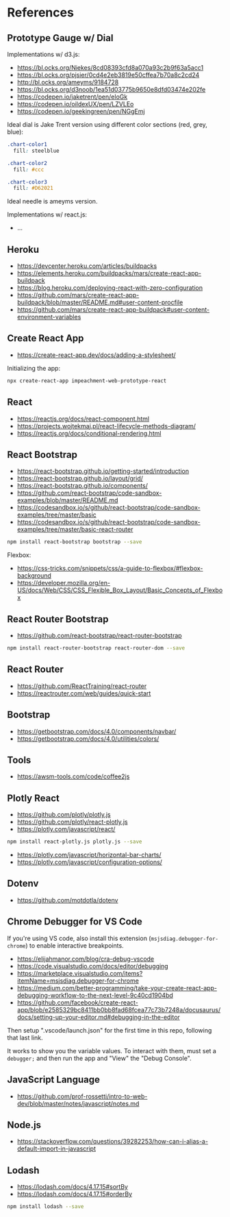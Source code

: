 # References

## Prototype Gauge w/ Dial

Implementations w/ d3.js:

  + https://bl.ocks.org/Niekes/8cd08393cfd8a070a93c2b9f63a5acc1
  + https://bl.ocks.org/pjsier/0cd4e2eb3819e50cffea7b70a8c2cd24
  + http://bl.ocks.org/ameyms/9184728
  + https://bl.ocks.org/d3noob/1ea51d03775b9650e8dfd03474e202fe
  + https://codepen.io/jaketrent/pen/eloGk
  + https://codepen.io/oildexUX/pen/LZVLEo
  + https://codepen.io/geekingreen/pen/NGgEmj


Ideal dial is Jake Trent version using different color sections (red, grey, blue):

```css
.chart-color1
  fill: steelblue

.chart-color2
  fill: #ccc

.chart-color3
  fill: #D62021
```

Ideal needle is ameyms version.

Implementations w/ react.js:

  + ...


## Heroku

  + https://devcenter.heroku.com/articles/buildpacks
  + https://elements.heroku.com/buildpacks/mars/create-react-app-buildpack
  + https://blog.heroku.com/deploying-react-with-zero-configuration
  + https://github.com/mars/create-react-app-buildpack/blob/master/README.md#user-content-procfile
  + https://github.com/mars/create-react-app-buildpack#user-content-environment-variables


## Create React App

  + https://create-react-app.dev/docs/adding-a-stylesheet/

Initializing the app:

```sh
npx create-react-app impeachment-web-prototype-react
```


## React

  + https://reactjs.org/docs/react-component.html
  + https://projects.wojtekmaj.pl/react-lifecycle-methods-diagram/
  + https://reactjs.org/docs/conditional-rendering.html

## React Bootstrap

  + https://react-bootstrap.github.io/getting-started/introduction
  + https://react-bootstrap.github.io/layout/grid/
  + https://react-bootstrap.github.io/components/
  + https://github.com/react-bootstrap/code-sandbox-examples/blob/master/README.md
  + https://codesandbox.io/s/github/react-bootstrap/code-sandbox-examples/tree/master/basic
  + https://codesandbox.io/s/github/react-bootstrap/code-sandbox-examples/tree/master/basic-react-router

```sh
npm install react-bootstrap bootstrap --save
```

Flexbox:

  + https://css-tricks.com/snippets/css/a-guide-to-flexbox/#flexbox-background
  + https://developer.mozilla.org/en-US/docs/Web/CSS/CSS_Flexible_Box_Layout/Basic_Concepts_of_Flexbox

## React Router Bootstrap

  + https://github.com/react-bootstrap/react-router-bootstrap

```sh
npm install react-router-bootstrap react-router-dom --save
```

## React Router

  + https://github.com/ReactTraining/react-router
  + https://reactrouter.com/web/guides/quick-start

## Bootstrap

  + https://getbootstrap.com/docs/4.0/components/navbar/
  + https://getbootstrap.com/docs/4.0/utilities/colors/

## Tools

  + https://awsm-tools.com/code/coffee2js


## Plotly React

  + https://github.com/plotly/plotly.js
  + https://github.com/plotly/react-plotly.js
  + https://plotly.com/javascript/react/

```sh
npm install react-plotly.js plotly.js --save
```

  + https://plotly.com/javascript/horizontal-bar-charts/
  + https://plotly.com/javascript/configuration-options/

## Dotenv

   + https://github.com/motdotla/dotenv

## Chrome Debugger for VS Code


If you're using VS code, also install this extension (`msjsdiag.debugger-for-chrome`) to enable interactive breakpoints.

  + https://elijahmanor.com/blog/cra-debug-vscode
  + https://code.visualstudio.com/docs/editor/debugging
  + https://marketplace.visualstudio.com/items?itemName=msjsdiag.debugger-for-chrome
  + https://medium.com/better-programming/take-your-create-react-app-debugging-workflow-to-the-next-level-9c40cd1904bd
  + https://github.com/facebook/create-react-app/blob/e2585329bc8411bb0bb8fad68fcea77c73b7248a/docusaurus/docs/setting-up-your-editor.md#debugging-in-the-editor

Then setup ".vscode/launch.json" for the first time in this repo, following that last link.

It works to show you the variable values. To interact with them, must set a `debugger;` and then run the app and "View" the "Debug Console".

## JavaScript Language

  + https://github.com/prof-rossetti/intro-to-web-dev/blob/master/notes/javascript/notes.md

## Node.js

  + https://stackoverflow.com/questions/39282253/how-can-i-alias-a-default-import-in-javascript

## Lodash

  + https://lodash.com/docs/4.17.15#sortBy
  + https://lodash.com/docs/4.17.15#orderBy


```sh
npm install lodash --save
```

